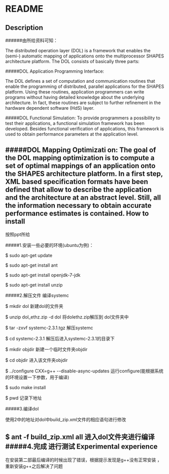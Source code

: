 README
====================
Description
---------------------
######由所给资料可知：

The distributed operation layer (DOL) is a framework that enables the (semi-) automatic
mapping of applications onto the multiprocessor SHAPES architecture platform. The DOL
consists of basically three parts:

#####DOL Application Programming Interface: 

The DOL defines a set of computation and communication routines that enable the programming of distributed, parallel
applications for the SHAPES platform. Using these routines, application programmers
can write programs without having detailed knowledge about the underlying
architecture. In fact, these routines are subject to further refinement in the
hardware dependent software (HdS) layer.

#####DOL Functional Simulation: 
To provide programmers a possibility to test their applications, a functional simulation framework has been developed. Besides
functional verification of applications, this framework is used to obtain
performance parameters at the application level.

#####DOL Mapping Optimizati on: 
The goal of the DOL mapping optimization is to compute a set of optimal mappings of an application onto the SHAPES architecture platform.
In a first step, XML based specification formats have been defined that allow to
describe the application and the architecture at an abstract level. Still, all the
information necessary to obtain accurate performance estimates is contained.
How to install
---------------------
按照ppt所给

#####1.安装一些必要的环境(ubuntu为例)：

$    sudo apt-get update

$	sudo apt-get install ant

$ 	sudo apt-get install openjdk-7-jdk

$	sudo apt-get install unzip

#####2.解压文件 编译systemc

$    mkdir dol
新建dol的文件夹

$	unzip dol_ethz.zip -d dol
将dolethz.zip解压到 dol文件夹中

$	tar -zxvf systemc-2.3.1.tgz
解压systemc

$    cd systemc-2.3.1
解压后进入systemc-2.3.1的目录下

$	mkdir objdir
新建一个临时文件夹objdir

$	cd objdir
进入该文件夹objdir

$	../configure CXX=g++ --disable-async-updates
运行configure(能根据系统的环境设置一下参数，用于编译)

$    sudo make install

$    pwd 记录下地址

#####3.编译dol

使用2中的地址对dol中build_zip.xml文件的相应语句进行修改

$    ant -f build_zip.xml all
进入dol文件夹进行编译
#####4.完成 进行测试
Experimental experience
---------------------
在安装第二部最后编译的时候出现了错误，根据提示发现是g++没有正常安装
，重新安装g++之后解决了问题
